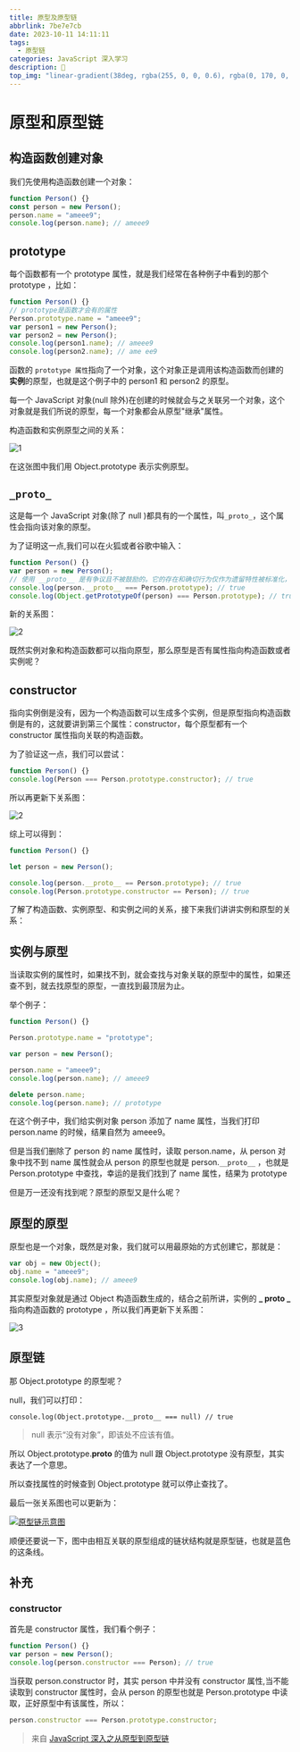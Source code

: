 ```yaml
---
title: 原型及原型链 
abbrlink: 7be7e7cb
date: 2023-10-11 14:11:11
tags:
  - 原型链
categories: JavaScript 深入学习
description: 🤗
top_img: "linear-gradient(38deg, rgba(255, 0, 0, 0.6), rgba(0, 170, 0, 0.6), rgba(0, 0, 255, 0.6), rgba(255, 200, 0, 0.6), rgba(128, 0, 128, 0.6))"
---
```


# 原型和原型链

## 构造函数创建对象

我们先使用构造函数创建一个对象：

```js
function Person() {}
const person = new Person();
person.name = "ameee9";
console.log(person.name); // ameee9
```

## prototype

每个函数都有一个 prototype 属性，就是我们经常在各种例子中看到的那个 prototype ，比如：

```js
function Person() {}
// prototype是函数才会有的属性
Person.prototype.name = "ameee9";
var person1 = new Person();
var person2 = new Person();
console.log(person1.name); // ameee9
console.log(person2.name); // ame ee9
```

函数的 `prototype 属性`指向了一个对象，这个对象正是调用该构造函数而创建的**实例**的原型，也就是这个例子中的 person1 和 person2 的原型。

每一个 JavaScript 对象(null 除外)在创建的时候就会与之关联另一个对象，这个对象就是我们所说的原型，每一个对象都会从原型"继承"属性。

构造函数和实例原型之间的关系：

![1](https://oooooo.oss-cn-fuzhou.aliyuncs.com/readme/202309202302859.png)

在这张图中我们用 Object.prototype 表示实例原型。

## `_proto_`

这是每一个 JavaScript 对象(除了 null )都具有的一个属性，叫`_proto_`，这个属性会指向该对象的原型。

为了证明这一点,我们可以在火狐或者谷歌中输入：

```js
function Person() {}
var person = new Person();
// 使用 __proto__ 是有争议且不被鼓励的。它的存在和确切行为仅作为遗留特性被标准化，以确保 Web 兼容性，但它存在一些安全问题和隐患。
console.log(person.__proto__ === Person.prototype); // true
console.log(Object.getPrototypeOf(person) === Person.prototype); // true
```

新的关系图：

![2](https://oooooo.oss-cn-fuzhou.aliyuncs.com/readme/202309202311901.png)

既然实例对象和构造函数都可以指向原型，那么原型是否有属性指向构造函数或者实例呢？

## constructor

指向实例倒是没有，因为一个构造函数可以生成多个实例，但是原型指向构造函数倒是有的，这就要讲到第三个属性：constructor，每个原型都有一个 constructor 属性指向关联的构造函数。

为了验证这一点，我们可以尝试：

```js
function Person() {}
console.log(Person === Person.prototype.constructor); // true
```

所以再更新下关系图：

![2](https://oooooo.oss-cn-fuzhou.aliyuncs.com/readme/202309202314771.png)

综上可以得到：

```js
function Person() {}

let person = new Person();

console.log(person.__proto__ == Person.prototype); // true
console.log(Person.prototype.constructor == Person); // true
```

了解了构造函数、实例原型、和实例之间的关系，接下来我们讲讲实例和原型的关系：

## 实例与原型

当读取实例的属性时，如果找不到，就会查找与对象关联的原型中的属性，如果还查不到，就去找原型的原型，一直找到最顶层为止。

举个例子：

```js
function Person() {}

Person.prototype.name = "prototype";

var person = new Person();

person.name = "ameee9";
console.log(person.name); // ameee9

delete person.name;
console.log(person.name); // prototype
```

在这个例子中，我们给实例对象 person 添加了 name 属性，当我们打印 person.name 的时候，结果自然为 ameee9。

但是当我们删除了 person 的 name 属性时，读取 person.name，从 person 对象中找不到 name 属性就会从 person 的原型也就是 person.`__proto__` ，也就是 Person.prototype 中查找，幸运的是我们找到了 name 属性，结果为 prototype

但是万一还没有找到呢？原型的原型又是什么呢？

## 原型的原型

原型也是一个对象，既然是对象，我们就可以用最原始的方式创建它，那就是：

```js
var obj = new Object();
obj.name = "ameee9";
console.log(obj.name); // ameee9
```

其实原型对象就是通过 Object 构造函数生成的，结合之前所讲，实例的 **_ proto _** 指向构造函数的 prototype ，所以我们再更新下关系图：

![3](https://oooooo.oss-cn-fuzhou.aliyuncs.com/readme/202309202336407.png)

## 原型链

那 Object.prototype 的原型呢？

null，我们可以打印：

```
console.log(Object.prototype.__proto__ === null) // true
```

> null 表示“没有对象”，即该处不应该有值。

所以 Object.prototype.**proto** 的值为 null 跟 Object.prototype 没有原型，其实表达了一个意思。

所以查找属性的时候查到 Object.prototype 就可以停止查找了。

最后一张关系图也可以更新为：

[![原型链示意图](https://camo.githubusercontent.com/9a69b0f03116884e80cf566f8542cf014a4dd043fce6ce030d615040461f4e5a/68747470733a2f2f63646e2e6a7364656c6976722e6e65742f67682f6d717971696e6766656e672f426c6f672f496d616765732f70726f746f74797065352e706e67)](https://camo.githubusercontent.com/9a69b0f03116884e80cf566f8542cf014a4dd043fce6ce030d615040461f4e5a/68747470733a2f2f63646e2e6a7364656c6976722e6e65742f67682f6d717971696e6766656e672f426c6f672f496d616765732f70726f746f74797065352e706e67)

顺便还要说一下，图中由相互关联的原型组成的链状结构就是原型链，也就是蓝色的这条线。

## 补充

### constructor

首先是 constructor 属性，我们看个例子：

```js
function Person() {}
var person = new Person();
console.log(person.constructor === Person); // true
```

当获取 person.constructor 时，其实 person 中并没有 constructor 属性,当不能读取到 constructor 属性时，会从 person 的原型也就是 Person.prototype 中读取，正好原型中有该属性，所以：

```js
person.constructor === Person.prototype.constructor;
```

> 来自 [JavaScript 深入之从原型到原型链](https://github.com/mqyqingfeng/Blog/issues/2)
